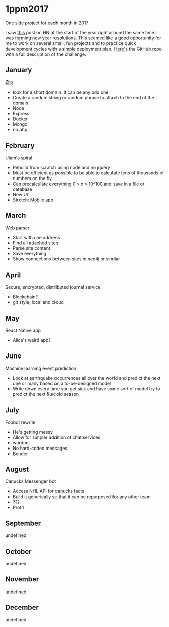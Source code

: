 # 1ppm2017
One side project for each month in 2017

I saw [this](https://news.ycombinator.com/item?id=13284332) post on HN at the start of the year right around the same time I was forming new year resolutions. 
This seemed like a good opportunity for me to work on several small, fun projects and to practice quick development cycles with a simple deployment plan.
[Here's](https://github.com/1ppm/1ppmLog) the GitHub repo with a full description of the challenge.

## January

[Ziip](https://github.com/Brymastr/ziip)
- look for a short domain. It can be any odd one
- Create a random string or random phrase to attach to the end of the domain
- Node
- Express
- Docker
- Mongo
- no php

## February
Ulam's spiral
- Rebuild from scratch using node and no jquery
- Must be efficient as possible to be able to calculate tens of thousands of   numbers on the fly
- Can precalculate everything 0 > x > 10^100 and save in a file or database
- New UI
- Stretch: Mobile app

## March
Web parser
- Start with one address
- Find all attached sites
- Parse site content
- Save everything
- Show connections between sites in neo4j or similar

## April
Secure, encrypted, distributed journal service
- Blockchain?
- git style, local and cloud

## May
React Native app
- Alice's weird app?

## June
Machine learning event prediction
- Look at earthquake occurrences all over the world and predict the next one or many based on a to-be-designed model
- Write down every time you get sick and have some sort of model try to predict the next flu/cold season

## July
Foobot rewrite
- He's getting messy
- Allow for simpler addition of chat services
- wordnet
- No hard-coded messages
- Bender

## August
Canucks Messenger bot
- Access NHL API for canucks facts
- Build it generically so that it can be repurposed for any other team
- ???
- Profit

## September
undefined

## October
undefined

## November
undefined

## December
undefined